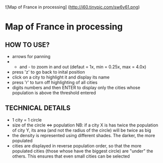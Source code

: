 ![Map of France in processing]
(http://i60.tinypic.com/sw6y61.png)

# Map of France in processing

## HOW TO USE?

* arrows for panning
* + and - to zoom in and out (defaut = 1x, min = 0.25x, max = 4.0x)
* press 'z' to go back to inital position
* click on a city to highlight it and display its name
* press 'r' to turn off highlighting of all cities
* digits numbers and then ENTER to display only the cities whose population is above the threshold entered

## TECHNICAL DETAILS

* 1 city = 1 circle
* size of the circle <=> population
NB: if a city X is has twice the population of city Y, its area (and not the radius of the circle) will be twice as big
* the density is represented using different shades. The darker, the more populated
* cities are displayed in reverse population order, so that the more populated cities (those whose have the biggest circle) are "under" the others. This ensures that even small cities can be selected
